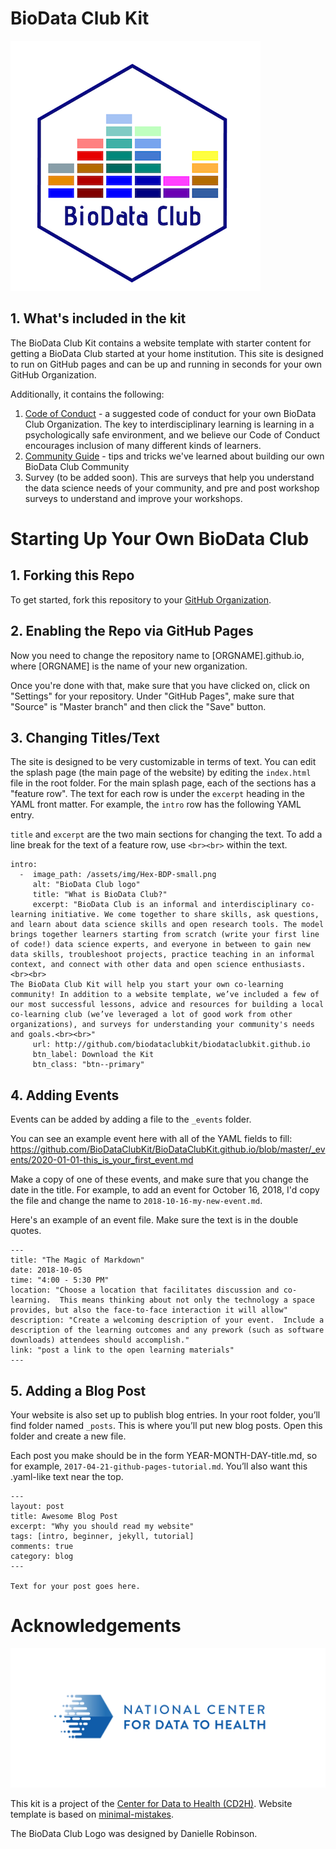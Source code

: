 # BioData Club Kit

![BioData Club Logo](assets/img/Hex-BDP-small.png)

## 1. What's included in the kit

The BioData Club Kit contains a website template with starter content for getting a BioData Club started at your home institution. This site is designed to run on GitHub pages and can be up and running in seconds for your own GitHub Organization.

Additionally, it contains the following:

1. [Code of Conduct](https://github.com/BioDataClubKit/BioDataClubKit.github.io/blob/master/code_of_conduct.md) - a suggested code of conduct for your own BioData Club Organization. The key to interdisciplinary learning is learning in a psychologically safe environment, and we believe our Code of Conduct encourages inclusion of many different kinds of learners.
2. [Community Guide](https://github.com/BioDataClubKit/BioDataClubKit.github.io/blob/master/community-guide.md) - tips and tricks we've learned about building our own BioData Club Community
3. Survey (to be added soon). This are surveys that help you understand the data science needs of your community, and pre and post workshop surveys to understand and improve your workshops.

# Starting Up Your Own BioData Club

## 1. Forking this Repo

To get started, fork this repository to your [GitHub Organization](https://help.github.com/articles/about-organizations/). 

## 2. Enabling the Repo via GitHub Pages

Now you need to change the repository name to [ORGNAME].github.io, where [ORGNAME] is the name of your new organization.

Once you're done with that, make sure that you have clicked on, click on "Settings" for your repository. Under "GitHub Pages", make sure that "Source" is "Master branch" and then click the "Save" button.

## 3. Changing Titles/Text

The site is designed to be very customizable in terms of text. You can edit the splash page (the main page of the website) by editing the `index.html` file in the root folder. For the main splash page, each of the sections has a "feature row". The text for each row is under the `excerpt` heading in the YAML front matter. For example, the `intro` row has the following YAML entry.

`title` and `excerpt` are the two main sections for changing the text. To add a line break for the text of a feature row, use `<br><br>` within the text.

```
intro:
  -  image_path: /assets/img/Hex-BDP-small.png
     alt: "BioData Club logo"
     title: "What is BioData Club?"
     excerpt: "BioData Club is an informal and interdisciplinary co-learning initiative. We come together to share skills, ask questions, and learn about data science skills and open research tools. The model brings together learners starting from scratch (write your first line of code!) data science experts, and everyone in between to gain new data skills, troubleshoot projects, practice teaching in an informal context, and connect with other data and open science enthusiasts. <br><br>
The BioData Club Kit will help you start your own co-learning community! In addition to a website template, we’ve included a few of our most successful lessons, advice and resources for building a local co-learning club (we’ve leveraged a lot of good work from other organizations), and surveys for understanding your community's needs and goals.<br><br>"
     url: http://github.com/biodataclubkit/biodataclubkit.github.io
     btn_label: Download the Kit
     btn_class: "btn--primary"
```

## 4. Adding Events

Events can be added by adding a file to the `_events` folder.

You can see an example event here with all of the YAML fields to fill: https://github.com/BioDataClubKit/BioDataClubKit.github.io/blob/master/_events/2020-01-01-this_is_your_first_event.md  

Make a copy of one of these events, and make sure that you change the date in the title. For example, to add an event for October 16, 2018, I'd copy the file and change the name to `2018-10-16-my-new-event.md`. 

Here's an example of an event file. Make sure the text is in the double quotes. 

```
---
title: "The Magic of Markdown"
date: 2018-10-05
time: "4:00 - 5:30 PM"
location: "Choose a location that facilitates discussion and co-learning.  This means thinking about not only the technology a space provides, but also the face-to-face interaction it will allow"
description: "Create a welcoming description of your event.  Include a description of the learning outcomes and any prework (such as software downloads) attendees should accomplish."
link: "post a link to the open learning materials"
---
```

## 5. Adding a Blog Post

Your website is also set up to publish blog entries. In your root folder, you’ll find folder named `_posts`. This is where you’ll put new blog posts. Open this folder and create a new file.

Each post you make should be in the form YEAR-MONTH-DAY-title.md, so for example, `2017-04-21-github-pages-tutorial.md`. You’ll also want this .yaml-like text near the top.

```
---
layout: post
title: Awesome Blog Post
excerpt: "Why you should read my website"
tags: [intro, beginner, jekyll, tutorial]
comments: true
category: blog
---

Text for your post goes here.
```

# Acknowledgements

![CD2H](assets/img/CD2H-logo.png)

This kit is a project of the [Center for Data to Health (CD2H)](https://ctsa.ncats.nih.gov/cd2h/cd2h-labs/). Website template is based on [minimal-mistakes](https://github.com/mmistakes/minimal-mistakes).

The BioData Club Logo was designed by Danielle Robinson. 

